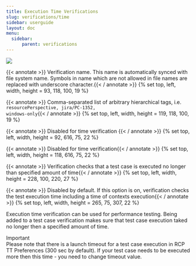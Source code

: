 ```yaml
---
title: Execution Time Verifications
slug: verifications/time
sidebar: userguide
layout: doc
menu:
  sidebar:
      parent: verifications
---
```


<div class="screenshot">
  <img src="{{site.url}}/shared/img/screenshot-time-verification-editor.png"></img>
  
  <!-- Name -->
 {{< annotate  >}}  Verification name. This name is automatically synced with file system name. Symbols in name which are not allowed in file names are replaced with 
  underscore character.{{< / annotate >}}
  {% set top, left, width, height = 93, 118, 100, 19 %}

  <!-- Tags -->
 {{< annotate  >}}  Comma-separated list of arbitrary hierarchical tags, i.e. <code>resourcePerspective, jira/PC-1352, windows-only</code>{{< / annotate >}}
  {% set top, left, width, height = 119, 118, 100, 19 %}
  
  <!-- Capture button  -->
 {{< annotate  >}}  Disabled for time verification {{< / annotate >}}
  {% set top, left, width, height = 92, 616, 75, 22 %}

  <!-- Verify button  -->
 {{< annotate  >}}  Disabled for time verification{{< / annotate >}}
  {% set top, left, width, height = 118, 616, 75, 22 %}
  
  <!-- Execution time  -->
 {{< annotate  >}}  Verification checks that a test case is executed no longer than specified amount of time{{< / annotate >}}
  {% set top, left, width, height = 228, 100, 220, 27 %}
  
  <!-- Include context option  -->
 {{< annotate  >}}  Disabled by default. If this option is on, verification checks the test execution time including a time of contexts execution{{< / annotate >}}
  {% set top, left, width, height = 265, 75, 307, 22 %}
  </div>
  
  Execution time verification can be used for performance testing. Being added to a test case verification makes sure that test case execution taked no longer then a specified
  amount of time. 
  
  <div class="panel panel-info">
  <div class="panel-heading">Important</div>
  <div class="panel-body">
    Please note that there is a launch timeout for a test case execution in RCP TT Preferences (300 sec by default). 
    If your test case needs to be executed more then this time - you need to change timeout value. 
  </div>
  </div>
  
  
